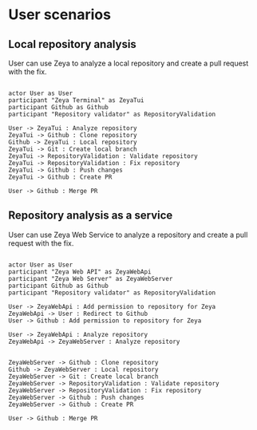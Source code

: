 # User scenarios

## Local repository analysis

User can use Zeya to analyze a local repository and create a pull request with the fix.

```plantuml

actor User as User
participant "Zeya Terminal" as ZeyaTui
participant Github as Github
participant "Repository validator" as RepositoryValidation

User -> ZeyaTui : Analyze repository
ZeyaTui -> Github : Clone repository 
Github -> ZeyaTui : Local repository
ZeyaTui -> Git : Create local branch
ZeyaTui -> RepositoryValidation : Validate repository
ZeyaTui -> RepositoryValidation : Fix repository
ZeyaTui -> Github : Push changes
ZeyaTui -> Github : Create PR

User -> Github : Merge PR
```

## Repository analysis as a service

User can use Zeya Web Service to analyze a repository and create a pull request with the fix.

```plantuml

actor User as User
participant "Zeya Web API" as ZeyaWebApi
participant "Zeya Web Server" as ZeyaWebServer
participant Github as Github
participant "Repository validator" as RepositoryValidation

User -> ZeyaWebApi : Add permission to repository for Zeya
ZeyaWebApi -> User : Redirect to Github
User -> Github : Add permission to repository for Zeya

User -> ZeyaWebApi : Analyze repository
ZeyaWebApi -> ZeyaWebServer : Analyze repository


ZeyaWebServer -> Github : Clone repository 
Github -> ZeyaWebServer : Local repository
ZeyaWebServer -> Git : Create local branch
ZeyaWebServer -> RepositoryValidation : Validate repository
ZeyaWebServer -> RepositoryValidation : Fix repository
ZeyaWebServer -> Github : Push changes
ZeyaWebServer -> Github : Create PR

User -> Github : Merge PR
```